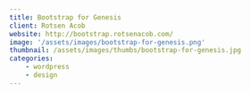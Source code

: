 ```yaml
---
title: Bootstrap for Genesis
client: Rotsen Acob
website: http://bootstrap.rotsenacob.com/
image: '/assets/images/bootstrap-for-genesis.png'
thumbnail: /assets/images/thumbs/bootstrap-for-genesis.jpg
categories:
    - wordpress
    - design
---
```

